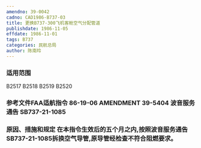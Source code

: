 ```yaml
---
amendno: 39-0042  
cadno: CAD1986-B737-03  
title: 更换B737-300飞机客舱空气分配管道  
publishdate: 1986-11-05  
effdate: 1986-11-01  
tags: B737  
categories: 民航总局  
author: 陈南玲  
---
```

  
### 适用范围  
B2517 B2518 B2519 B2520  
  
<!--more-->  
### 参考文件FAA适航指令 86-19-06 AMENDMENT 39-5404 波音服务通告 SB737-21-1085  
  
### 原因、措施和规定     在本指令生效后的五个月之内,按照波音服务通告SB737-21-1085拆换空气导管,原导管经检查不符合阻燃要求。  
